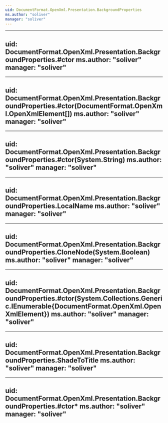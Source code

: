 ```yaml
---
uid: DocumentFormat.OpenXml.Presentation.BackgroundProperties
ms.author: "soliver"
manager: "soliver"
---
```


---
uid: DocumentFormat.OpenXml.Presentation.BackgroundProperties.#ctor
ms.author: "soliver"
manager: "soliver"
---

---
uid: DocumentFormat.OpenXml.Presentation.BackgroundProperties.#ctor(DocumentFormat.OpenXml.OpenXmlElement[])
ms.author: "soliver"
manager: "soliver"
---

---
uid: DocumentFormat.OpenXml.Presentation.BackgroundProperties.#ctor(System.String)
ms.author: "soliver"
manager: "soliver"
---

---
uid: DocumentFormat.OpenXml.Presentation.BackgroundProperties.LocalName
ms.author: "soliver"
manager: "soliver"
---

---
uid: DocumentFormat.OpenXml.Presentation.BackgroundProperties.CloneNode(System.Boolean)
ms.author: "soliver"
manager: "soliver"
---

---
uid: DocumentFormat.OpenXml.Presentation.BackgroundProperties.#ctor(System.Collections.Generic.IEnumerable{DocumentFormat.OpenXml.OpenXmlElement})
ms.author: "soliver"
manager: "soliver"
---

---
uid: DocumentFormat.OpenXml.Presentation.BackgroundProperties.ShadeToTitle
ms.author: "soliver"
manager: "soliver"
---

---
uid: DocumentFormat.OpenXml.Presentation.BackgroundProperties.#ctor*
ms.author: "soliver"
manager: "soliver"
---
